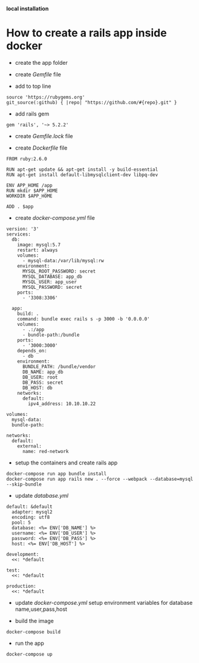 #### local installation


# How to create a rails app inside docker
- create the app folder

- create *Gemfile* file

- add to top line
```
source 'https://rubygems.org'
git_source(:github) { |repo| "https://github.com/#{repo}.git" }
```

- add rails gem
```
gem 'rails', '~> 5.2.2'
```

- create *Gemfile.lock* file

- create *Dockerfile* file
```
FROM ruby:2.6.0

RUN apt-get update && apt-get install -y build-essential
RUN apt-get install default-libmysqlclient-dev libpq-dev

ENV APP_HOME /app
RUN mkdir $APP_HOME
WORKDIR $APP_HOME

ADD . $app
```

- create *docker-compose.yml* file
```
version: '3'
services:
  db:
    image: mysql:5.7
    restart: always
    volumes:
      - mysql-data:/var/lib/mysql:rw
    environment:
      MYSQL_ROOT_PASSWORD: secret
      MYSQL_DATABASE: app_db
      MYSQL_USER: app_user
      MYSQL_PASSWORD: secret
    ports:
      - '3308:3306'

  app:
    build: .
    command: bundle exec rails s -p 3000 -b '0.0.0.0'
    volumes:
      - .:/app
      - bundle-path:/bundle
    ports:
      - '3000:3000'
    depends_on:
      - db
    environment:
      BUNDLE_PATH: /bundle/vendor
      DB_NAME: app_db
      DB_USER: root
      DB_PASS: secret
      DB_HOST: db
    networks:
      default:
        ipv4_address: 10.10.10.22

volumes:
  mysql-data:
  bundle-path:

networks:
  default:
    external:
      name: red-network

```

- setup the containers and create rails app
```
docker-compose run app bundle install
docker-compose run app rails new . --force --webpack --database=mysql --skip-bundle
```

- update *database.yml*
```
default: &default
  adapter: mysql2
  encoding: utf8
  pool: 5
  database: <%= ENV['DB_NAME'] %>
  username: <%= ENV['DB_USER'] %>
  password: <%= ENV['DB_PASS'] %>
  host: <%= ENV['DB_HOST'] %>

development:
  <<: *default

test:
  <<: *default

production:
  <<: *default
```

- update *docker-compose.yml* setup environment variables for database name,user,pass,host

- build the image
```
docker-compose build
```

- run the app
```
docker-compose up
```





